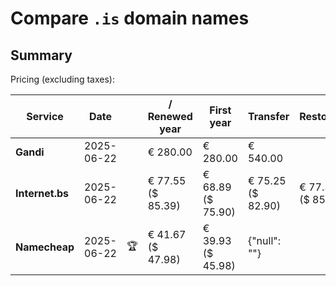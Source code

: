 # Compare `.is` domain names

## Summary

Pricing (excluding taxes):

| Service | Date |  | / Renewed year | First year | Transfer | Restoration |
|--|--|--|--|--|--|--|
| **Gandi** | 2025-06-22 |  | € 280.00 | € 280.00 | € 540.00 |  |
| **Internet.bs** | 2025-06-22 |  | € 77.55<br>($ 85.39) | € 68.89<br>($ 75.90) | € 75.25<br>($ 82.90) | € 77.55<br>($ 85.39) |
| **Namecheap** | 2025-06-22 | 🏆 | € 41.67<br>($ 47.98) | € 39.93<br>($ 45.98) | {"null": ""} |  |
